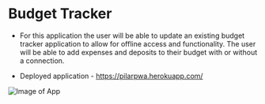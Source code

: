 # Budget Tracker 

- For this application the user will be able to update an existing budget tracker application to allow for offline access and functionality. The user will be able to add expenses and deposits to their budget with or without a connection.

- Deployed application - https://pilarpwa.herokuapp.com/

![Image of App](https://i.ibb.co/CB3VZ79/pwapilar.png)
